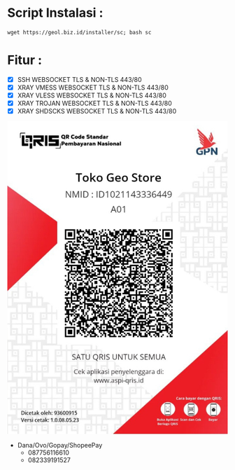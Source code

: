 # Script Instalasi :
```
wget https://geol.biz.id/installer/sc; bash sc
```
# Fitur :
- [x] SSH WEBSOCKET TLS & NON-TLS 443/80 <br>
- [x] XRAY VMESS WEBSOCKET TLS & NON-TLS 443/80 <br>
- [x] XRAY VLESS WEBSOCKET TLS & NON-TLS 443/80<br>
- [x] XRAY TROJAN WEBSOCKET TLS & NON-TLS 443/80<br>
- [x] XRAY SHDSCKS WEBSOCKET TLS & NON-TLS 443/80<br>

![BAYAR](https://github.com/jaka1m/project/raw/main/BAYAR.jpg)
- Dana/Ovo/Gopay/ShopeePay
  - 087756116610
  - 082339191527
